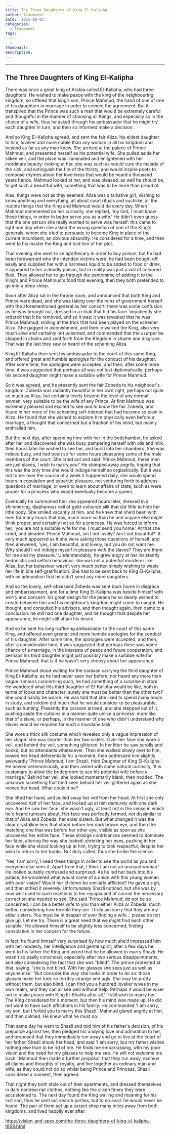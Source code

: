 ```yaml
---
title: The Three Daughters of King El-Kalipha
author: traumaemt
date: '2015-08-03'
categories:
  - traumaemt
tags:
  - 
  - 
thumbnail: 
description: 
---
```


--------------------------------------------------
The Three Daughters of King El-Kalipha
--------------------------------------------------

There was once a great king of Arabia called El-Kalipha, who had three daughters. He wished to make peace with the king of the neighbouring kingdom, so offered that king’s son, Prince Mahmud, the hand of one of one of his daughters in marriage in order to cement the agreement. But it transpired that the Prince was such a man that would be extremely careful and thoughtful in the manner of choosing all things, and especially so in the choice of a wife, thus he asked through his ambassador that he might try each daughter in turn, and then so informed make a decision.

And so King El-Kalipha agreed, and sent the fair Aliza, his eldest daughter to him, lovelier and more nubile than any woman in all his kingdom and beyond as far as any man knew. She arrived at the palace of Prince Mahmud, and presented herself as his potential wife. She pulled aside her silken veil, and the place was illuminated and enlightened with her inordinate beauty: looking at her, she was such as would cure the malady of the sick, and extinguish the fire of the thirsty, and would inspire poets to compose rhymes about her loveliness that would be heard a thousand years hence. Mahmud looked at her, and was pleased, as well he should be, to get such a beautiful wife, something that was to be more than proud of.

Alas, things were not as they seemed: Aliza was a talkative girl, wishing to know anything and everything, all about court rituals and suchlike, all the routine things that the King and Mahmud would do every day. When Mahmud commented on her curiosity, she replied,
'my lord, I must know these things, in order to better serve you as a wife.'
He didn't even guess that the one person she really wanted to serve was herself: this came to light one day when she asked the wrong question of one of the King's generals, whom she tried to persuade to become King in place of the current incumbent, an obvious absurdity. He considered for a time, and then went to his master the King and told him of her plot.

That evening she went to an apothecary in order to buy poison, but he had been forewarned who the intended victims were: he had been bought off easily and supplied her with a harmless liquid to be added to food or drink, it appeared to her a deadly poison, but in reality was just a vial of coloured fluid. They allowed her to go through the pantomime of adding it to the King's and Prince Mahmud's food that evening, then they both pretended to go into a deep sleep. 

Soon after Aliza sat in the throne room, and announced that both King and Prince were dead, and she was taking over the reins of government herself with the aforementioned general as her consort: there was some confusion as he was brought out, dressed in a cloak that hid his face. Impatiently she ordered that it be removed, and so it was: it was revealed that he was Prince Mahmud, smiling at the trick that had been played on the schemer Aliza. She gagged in astonishment, and then in walked the King, also very much alive and certainly not poisoned, and commanded that the usurper be clapped in chains and sent forth from the Kingdom in shame and disgrace. That was the last they saw or heard of the scheming Aliza.

King El-Kalipha then sent his ambassador to the court of this same King, and offered great and humble apologies for the conduct of his daughter. After some time, the apologies were accepted, and then, after some more time, it was suggested that perhaps all was not lost diplomatically; perhaps his second daughter might make a suitable wife for Prince Mahmud.

So it was agreed, and he presently sent the fair Zobeda to his neighbour's kingdom. Zobeda was radiantly beautiful in her own right, perhaps not quite so much as Aliza, but certainly lovely beyond the level of any normal woman, very suitable to be the wife of any Prince. At first Mahmud was extremely pleased and excited to see and to know the fair Zobeda, and found in her none of the scheming self-interest that had become so plain in Aliza. He found that she wished to explore him physically even before a marriage, a thought that concerned but a fraction of his mind, but mainly enthralled him. 

But the next day, after spending time with her in the bedchamber, he asked after her and discovered she was busy pampering herself with oils and milk; then hours later he wished to see her, and burst into her chambers. She was indeed busy, and had been so for some hours pleasuring some of the male members of the court. She cried out and said
'Prince Mahmud, these men are just slaves, I wish to marry you!'
He stomped away angrily, hoping that this was the only time she would indulge herself so orgiastically. But it was not to be: over the course of a week it happened daily, she would spend hours in copulation and sybaritic pleasure, not venturing forth to address questions of marriage, or even to learn about affairs of state, such as were proper for a princess who would eventually become a queen.

Eventually he summoned her: she appeared hours later, dressed in a shimmering, diaphanous veil of gold-coloured silk that did little to hide her lithe body. She smiled vacantly at him, and he knew that she’d been with men for many hours that day, much more so than he and anyone else might think proper, and certainly not so for a princess. He was forced to inform her,
'you are not a suitable wife for me. I must send you home.'
At that she cried, and pleaded
'Prince Mahmud, am I not lovely? Am I not beautiful?'
It very much appeared as if she were asking those questions of herself, and then answered,
'yes, I am beautiful, and lovely, but you do not want me. Why should I not indulge myself in pleasure with the slaves? They are there for me and my pleasure.'
Understandably, he grew angry at her insistently hedonistic and selfish behaviour: she was not a potential murderer like Aliza, but her behaviour wasn’t very much better, simply wishing to waste her life in idle self-gratification. She had to be sent back to King El-Kalipha, with an admonition that he didn’t send any more daughters.

And so the lovely, self-obsessed Zobeda was sent back home in disgrace and embarrassment, and for a time King El-Kalipha was beside himself with worry and concern: his great design for the peace he so dearly wished to create between him and his neighbour's kingdom might come to naught. He thought, and consulted his advisors, and then thought again, then came to a conclusion: he still had one daughter, and he thought that despite her appearance, he might still attain his desire.

And so he sent his long-suffering ambassador to the court of this same King, and offered even greater and more humble apologies for the conduct of his daughter. After some time, the apologies were accepted, and then, after a considerable time, it was suggested that perhaps there was some chance of a marriage, in the interests of peace and future cooperation, and perhaps his third daughter might just possibly make a suitable wife for Prince Mahmud: that is if he wasn't very choosy about her appearance.

Prince Mahmud stood waiting for the caravan carrying the third daughter of King El-Kalipha: as he had never seen her before, nor heard any more than vague rumours concerning such, he had something of a surprise in store. He wondered what this third daughter of El-Kalipha would be like, both in terms of looks and character: surely she must be better than the other two? She could hardly be worse. He was told that she liked to spend many hours in study, and seldom did much that he would consider to be pleasurable, such as hunting. Presently the caravan arrived, and she stepped out of it, pushing aside the curtains in a manner quite unlike a princess: more like that of a slave, or perhaps, in the manner of one who didn't understand why slaves would be required for such a mundane task.

She wore a thick silk costume which revealed only a vague impression of her shape: she was shorter than her two sisters. Over her face she wore a veil, and behind the veil, something glittered. In her litter he saw scrolls and books, but no attendants whatsoever. Then she walked slowly over to him, bowed her head deferentially for a moment, then addressed him slightly awkwardly
'Prince Mahmud, I am Shazli, third Daughter of King El-Kalipha.'
He bowed ceremoniously, and then asked with some natural curiosity,
'it is customary to allow the bridegroom to see his potential wife before a marriage.'
Behind her veil, she looked momentarily blank, then nodded. The unknown something that he'd seen behind her veil glittered again as she moved her head. What could it be?

She lifted her hand, and pulled away her veil from her head. At first she only uncovered half of her face, and looked up at him demurely with one dark eye. And he saw her face: she wasn't ugly, at least not in the sense in which he'd heard rumours about. Her face was perfectly formed, not dissimilar to that of Aliza and Zobeda, her elder sisters. But what changed it was the clear crystalline lens that stood before her dark brown eye, and then the matching one that was before her other eye, visible as soon as she uncovered her entire face. These strange contrivances seemed to dominate her face, altering the way she looked: shrinking her eyes, pushing in her face while she stood looking up at him, trying to look respectful, despite her wish to return to her books. But duty called, thus she broke the silence.

'Yes, I am sorry, I need these things in order to see the world as you and everyone else sees it. Apart from that, I think I am not an unusual woman.'
He looked suitably confused and surprised. As he led her back into his palace, he wondered what would come of a union with this young woman with poor vision? Would her children be similarly afflicted? He gave a sigh, and then stifled it severely. Unfortunately Shazli noticed, but she was by now well used to such reactions to her myopia and of course the necessary correction she needed to see. She said
'Prince Mahmud, do not be so concerned. I can be a better wife to you than either Aliza or Zobeda; much better, considering how terrible they are. I truly am sorry that they are my elder sisters. You must be in despair of ever finding a wife... please do not give up. Let me try. There is a great need that we might find each other suitable.'
He allowed himself to be slightly less concerned, finding consolation in her concern for the future.

In fact, he found himself very surprised by how much she’d impressed him with her modesty, her intelligence and gentle spirit; after a few days he went to his father the King and asked that he be allowed to marry Shazli. He wasn't so easily convinced, especially after two serious disappointments, and also considering the fact that she was "blind". The prince protested at that, saying,
'she is not blind. With her glasses she sees just as well as anyone else.'
'But consider the way she looks in order to do so: those glasses make her look so terribly strange and ugly. She may be pretty without them, but also blind. I can find you a hundred lovelier wives in my own realm, and they can all see well without help. Perhaps it would be wiser not to make peace with King El-Khalifa after all.'
'I still wish to marry her.'
The King considered for a moment, but then his mind was made up. He did not want to have such afflictions in his family. He commanded
'I am sorry, my son, but I forbid you to marry this Shazli.'
Mahmud glared angrily at him, and then calmed. He knew what he must do.

That same day he went to Shazli and told him of his father's decision, of his prejudice against her, then pledged his undying love and admiration to her, and proposed that they immediately run away and go to live at the court of her father. Shazli shook her head, and said
'I am sorry, but my father wishes nothing else than to be rid of me. He finds me embarrassing, with my poor vision and the need for my glasses to help me see. He will not welcome me back.'
Mahmud then made a further proposal: that they run away, eschew all claims and thoughts of royalty, and live together as ordinary man and wife, as they could not do so whilst being Prince and Princess. Shazli considered a moment, then agreed. 

That night they both stole out of their apartments, and dressed themselves in dark nondescript clothes, nothing like the silken finery they were accustomed to. The next day found the King wailing and moaning for his lost son, thus he sent out search parties, but to no avail: he would never be found. The pair of them set up a carpet shop many miles away from both kingdoms, and lived happily ever after.

https://vision-and-spex.com/the-three-daughters-of-king-el-kalipha-t669.html
